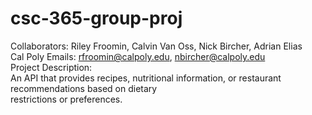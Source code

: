 # csc-365-group-proj
Collaborators: Riley Froomin, Calvin Van Oss, Nick Bircher, Adrian Elias\
Cal Poly Emails: rfroomin@calpoly.edu, nbircher@calpoly.edu\
Project Description:\
An API that provides recipes, nutritional information, or restaurant recommendations based on dietary\
restrictions or preferences.
